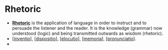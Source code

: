 # Rhetoric
- **[Rhetoric](https://en.wikipedia.org/wiki/Rhetoric)** is the application of language in order to instruct and to persuade the listener and the reader. It is the knowledge (grammar) now understood (logic) and being transmitted outwards as wisdom (rhetoric).
- [[inventio]], [[dispositio]], [[elocutio]], [[memoria]], [[pronunciatio]].
- 

[//begin]: # "Autogenerated link references for markdown compatibility"
[inventio]: inventio "Inventio"
[dispositio]: dispositio "Dispositio"
[elocutio]: elocutio "elocutio"
[memoria]: memoria "memoria"
[pronunciatio]: pronunciatio "pronunciatio"
[//end]: # "Autogenerated link references"